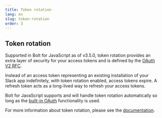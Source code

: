 ```yaml
---
title: Token rotation
lang: en
slug: token-rotation
order: 3
---
```


## Token rotation

Supported in Bolt for JavaScript as of v3.5.0, token rotation provides an extra layer of security for your access tokens and is defined by the [OAuth V2 RFC](https://datatracker.ietf.org/doc/html/rfc6749#section-10.4). 

Instead of an access token representing an existing installation of your Slack app indefinitely, with token rotation enabled, access tokens expire. A refresh token acts as a long-lived way to refresh your access tokens.

Bolt for JavaScript supports and will handle token rotation automatically so long as the [built-in OAuth](https://slack.dev/bolt-js/concepts#authenticating-oauth) functionality is used.

For more information about token rotation, please see the [documentation](https://api.slack.com/authentication/rotation).